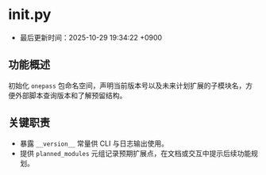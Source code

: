 # __init__.py

- 最后更新时间：2025-10-29 19:34:22 +0900

## 功能概述
初始化 `onepass` 包命名空间，声明当前版本号以及未来计划扩展的子模块名，方便外部脚本查询版本和了解预留结构。

## 关键职责
- 暴露 `__version__` 常量供 CLI 与日志输出使用。
- 提供 `planned_modules` 元组记录预期扩展点，在文档或交互中提示后续功能规划。
